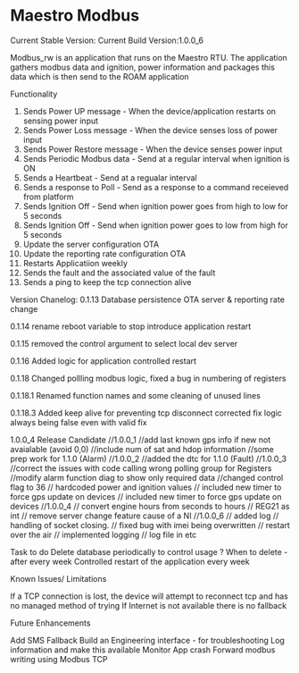 # Maestro Modbus
Current Stable Version: 
Current Build Version:1.0.0_6

Modbus_rw is an application that runs on the Maestro RTU. The application gathers modbus data and ignition, power information and packages this data which is then send to the ROAM application


Functionality 
1) Sends Power UP message - When the device/application restarts on sensing power input
2) Sends Power Loss message - When the device senses loss of power input
3) Sends Power Restore message - When the device senses power input
4) Sends Periodic Modbus data - Send at a regular interval when ignition is ON
5) Sends a Heartbeat - Send at a regualar interval 
6) Sends a response to Poll - Send as a response to a command receieved from platform
7) Sends Ignition Off - Send when ignition power goes from high to low for 5 seconds
8) Sends Ignition Off - Send when ignition power goes to low from high for 5 seconds
9) Update the server configuration OTA
10) Update the reporting rate configuration OTA
11) Restarts Applicatiion weekly
12) Sends the fault and the associated value of the fault
13) Sends a ping to keep the tcp connection alive

Version Chanelog:
0.1.13 
Database persistence 
OTA server & reporting rate change

0.1.14
rename reboot variable to stop
introduce application restart 

0.1.15
removed the control argument to select local dev server

0.1.16
Added logic for application controlled restart

0.1.18
Changed pollling modbus logic, fixed a bug in numbering of registers

0.1.18.1
Renamed function names and some cleaning of unused lines

0.1.18.3
Added keep alive for preventing tcp disconnect
corrected fix logic always being false even with valid fix

1.0.0_4
Release Candidate 
//1.0.0_1
//add last known gps info if new not avaialable (avoid 0,0)
//include num of sat and hdop information
//some prep work for 1.1.0 (Alarm) 
//1.0.0_2
//added the dtc for 1.1.0 (Fault)
//1.0.0_3
//correct the issues with code calling wrong polling group for Registers
//modify alarm function diag to show only required data
//changed control flag to 36
// hardcoded power and ignition values
// included new timer to force gps update on devices
// included new timer to force gps update on devices
//1.0.0_4
// convert engine hours from seconds to hours
// REG21 as int 
// remove server change feature cause of a NI
//1.0.0_6
// added log
// handling of socket closing.
// fixed bug with imei being overwritten 
// restart over the air
// implemented logging
// log file in etc

Task to do
Delete database periodically to control usage 
    ? When to delete - after every week 
Controlled restart of the application every week 

Known Issues/ Limitations

If a TCP connection is lost, the device will attempt to reconnect tcp and has no managed method of trying
If Internet is not available there is no fallback

Future Enhancements

Add SMS Fallback
Build an Engineering interface - for troubleshooting
Log information and make this available
Monitor App crash 
Forward modbus writing using Modbus TCP


